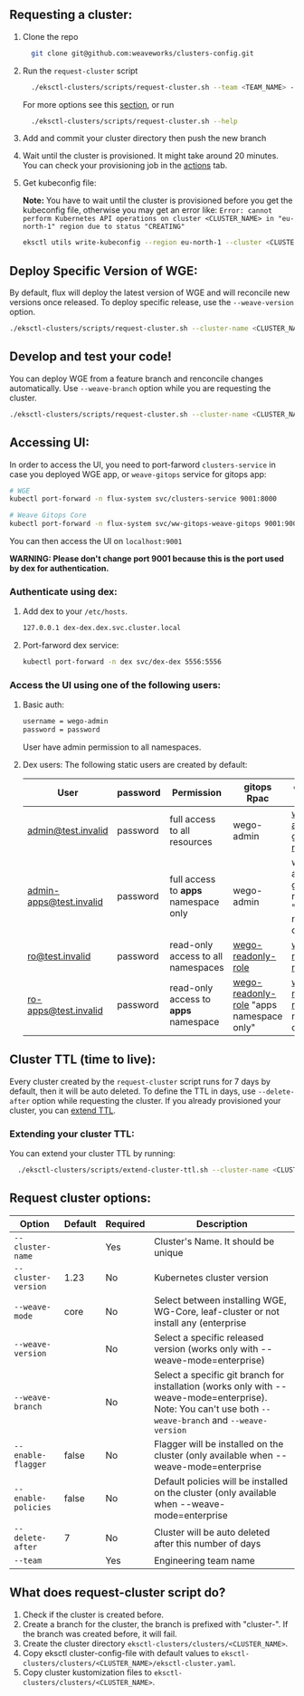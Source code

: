 ## Requesting a cluster:
1. Clone the repo
    ```bash
      git clone git@github.com:weaveworks/clusters-config.git
    ```
1. Run the `request-cluster` script
    ```bash
      ./eksctl-clusters/scripts/request-cluster.sh --team <TEAM_NAME> --cluster-name <CLUSTER_NAME> --weave-mode <WEAVE_MODE> --delete-after 10
    ```
    For more options see this [section](#request-cluster-options), or run
      ```bash
        ./eksctl-clusters/scripts/request-cluster.sh --help
      ```
1. Add and commit your cluster directory then push the new branch

1. Wait until the cluster is provisioned. It might take around 20 minutes. You can check your provisioning job in the [actions](https://github.com/weaveworks/clusters-config/actions) tab.

1. Get kubeconfig file:

    **Note:** You have to wait until the cluster is provisioned before you get the kubeconfig file, otherwise you may get an error like: `Error: cannot perform Kubernetes API operations on cluster <CLUSTER_NAME> in "eu-north-1" region due to status "CREATING"`
    ```bash
    eksctl utils write-kubeconfig --region eu-north-1 --cluster <CLUSTER_NAME> --kubeconfig=$HOME/.kube/config
    ```

## Deploy Specific Version of WGE:
By default, flux will deploy the latest version of WGE and will reconcile new versions once released. To deploy specific release, use the `--weave-version` option.

```bash
./eksctl-clusters/scripts/request-cluster.sh --cluster-name <CLUSTER_NAME> --weave-mode enterprise --weave-version <WEAVE_VERSION>
```

## Develop and test your code!
You can deploy WGE from a feature branch and renconcile changes automatically. Use `--weave-branch` option while you are requesting the cluster.

```bash
./eksctl-clusters/scripts/request-cluster.sh --cluster-name <CLUSTER_NAME> --weave-mode enterprise --weave-branch <BRANCH_NAME>
```

## Accessing UI:
In order to access the UI, you need to port-farword `clusters-service` in case you deployed WGE app, or `weave-gitops` service for gitops app:
```bash
# WGE
kubectl port-forward -n flux-system svc/clusters-service 9001:8000

# Weave Gitops Core
kubectl port-forward -n flux-system svc/ww-gitops-weave-gitops 9001:9001
```
You can then access the UI on `localhost:9001`

**WARNING: Please don't change port 9001 because this is the port used by dex for authentication.**

### Authenticate using dex:
  1. Add dex to your `/etc/hosts`.
      ```bash
      127.0.0.1 dex-dex.dex.svc.cluster.local
      ```
  1. Port-farword dex service:
      ```bash
      kubectl port-forward -n dex svc/dex-dex 5556:5556
      ```

### Access the UI using one of the following users:
1. Basic auth:
    ```bash
    username = wego-admin
    password = password
    ```
    User have admin permission to all namespaces.

1. Dex users:
  The following static users are created by default:

    | User                    | password | Permission                             | gitops Rpac | enterprise Rbac |
    |--                       |--        |--                                      |--           |--               |
    | admin@test.invalid      | password | full access to all resources           | wego-admin | [wego-admin](https://docs.gitops.weave.works/docs/cluster-management/getting-started/#add-common-rbac-to-the-repo) + [gitops-reader](https://github.com/weaveworks/weave-gitops-enterprise/blob/97c08e97abaafd8fd5a3781fa0c07ddf3607fce7/charts/mccp/templates/rbac/user_roles.yaml#L4-L14) |
    | admin-apps@test.invalid | password | full access to **apps** namespace only | wego-admin | wego-admin + gitops-reader "apps namespace only" |
    | ro@test.invalid         | password | read-only access to all namespaces     | [wego-readonly-role](../eksctl-clusters/apps/common/dex/readonly-cluster-role.yaml) | [wego-readonly-role](../eksctl-clusters/apps/common/dex/readonly-cluster-role.yaml) |
    | ro-apps@test.invalid    | password | read-only access to **apps** namespace | [wego-readonly-role](../eksctl-clusters/apps/common/dex/readonly-cluster-role.yaml) "apps namespace only" | [wego-readonly-role](../eksctl-clusters/apps/common/dex/readonly-cluster-role.yaml) "apps namespace only" |

## Cluster TTL (time to live):
Every cluster created by the `request-cluster` script runs for 7 days by default, then it will be auto deleted. To define the TTL in days, use `--delete-after` option while requesting the cluster. If you already provisioned your cluster, you can [extend TTL](#extending-your-cluster-ttl).

### Extending your cluster TTL:

You can extend your cluster TTL by running:
```bash
  ./eksctl-clusters/scripts/extend-cluster-ttl.sh --cluster-name <CLUSTER_NAME> --extend <NUMBER_OF_DAYS_TO_EXTEND>
```

## Request cluster options:

| <nobr>Option</nobr>              | Default | Required | Description |
|----------------------------------|---------|----------|-------------|
| <nobr>`--cluster-name`</nobr>    |         | Yes      | Cluster's Name. It should be unique |
| <nobr>`--cluster-version`</nobr> | 1.23    | No       | Kubernetes cluster version |
| <nobr>`--weave-mode`</nobr>      | core    | No       | Select between installing WGE, WG-Core, leaf-cluster or not install any (enterprise|core|leaf|none)". Leaf option is to create a cluster that will be used as leaf cluster. You still need to join that cluster to yor management cluster. |
| <nobr>`--weave-version`</nobr>   |         | No       | Select a specific released version (works only with --weave-mode=enterprise) |
| <nobr>`--weave-branch`</nobr>    |         | No       | Select a specific git branch for installation (works only with --weave-mode=enterprise). Note: You can't use both `--weave-branch` and `--weave-version`|
| <nobr>`--enable-flagger`</nobr>  | false   | No       | Flagger will be installed on the cluster (only available when --weave-mode=enterprise|leaf) |
| <nobr>`--enable-policies`</nobr> | false   | No       | Default policies will be installed on the cluster (only available when --weave-mode=enterprise|leaf) |
| <nobr>`--delete-after`</nobr>    | 7       | No       | Cluster will be auto deleted after this number of days |
| <nobr>`--team`</nobr>            |         | Yes      | Engineering team name |

## What does request-cluster script do?

1. Check if the cluster is created before.
1. Create a branch for the cluster, the branch is prefixed with "cluster-". If the branch was created before, it will fail.
1. Create the cluster directory `eksctl-clusters/clusters/<CLUSTER_NAME>`.
1. Copy eksctl cluster-config-file with default values to `eksctl-clusters/clusters/<CLUSTER_NAME>/eksctl-cluster.yaml`.
1. Copy cluster kustomization files to `eksctl-clusters/clusters/<CLUSTER_NAME>`.
